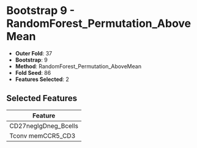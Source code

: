# Bootstrap 9 - RandomForest_Permutation_AboveMean

- **Outer Fold**: 37
- **Bootstrap**: 9
- **Method**: RandomForest_Permutation_AboveMean
- **Fold Seed**: 86
- **Features Selected**: 2

## Selected Features

| Feature |
|---------|
| CD27negIgDneg_Bcells |
| Tconv memCCR5_CD3 |
